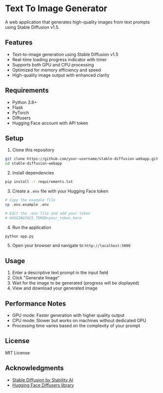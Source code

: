 # Text To Image Generator

A web application that generates high-quality images from text prompts using Stable Diffusion v1.5.

## Features

- Text-to-image generation using Stable Diffusion v1.5
- Real-time loading progress indicator with timer
- Supports both GPU and CPU processing
- Optimized for memory efficiency and speed
- High-quality image output with enhanced clarity

## Requirements

- Python 3.8+
- Flask
- PyTorch
- Diffusers
- Hugging Face account with API token

## Setup

1. Clone this repository
```bash
git clone https://github.com/your-username/stable-diffusion-webapp.git
cd stable-diffusion-webapp
```

2. Install dependencies
```bash
pip install -r requirements.txt
```

3. Create a `.env` file with your Hugging Face token
```bash
# Copy the example file
cp .env.example .env

# Edit the .env file and add your token
# HUGGINGFACE_TOKEN=your_token_here
```

4. Run the application
```bash
python app.py
```

5. Open your browser and navigate to `http://localhost:5000`

## Usage

1. Enter a descriptive text prompt in the input field
2. Click "Generate Image"
3. Wait for the image to be generated (progress will be displayed)
4. View and download your generated image

## Performance Notes

- GPU mode: Faster generation with higher quality output
- CPU mode: Slower but works on machines without dedicated GPU
- Processing time varies based on the complexity of your prompt

## License

MIT License

## Acknowledgments

- [Stable Diffusion by Stability AI](https://stability.ai/stable-diffusion)
- [Hugging Face Diffusers library](https://github.com/huggingface/diffusers)
